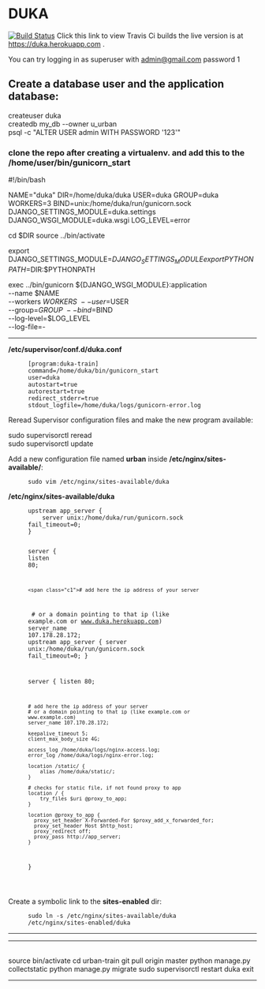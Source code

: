 # DUKA
[![Build Status](https://travis-ci.org/kipkemei/duka.svg?branch=master)](https://travis-ci.org/kipkemei/duka)
 Click this link to view Travis Ci builds
the live version is at https://duka.herokuapp.com .

You can try logging in as superuser with admin@gmail.com password 1


## Create a database user and the application database:
createuser duka <br>
createdb my_db --owner u_urban <br>
psql -c "ALTER USER admin WITH PASSWORD '123'" <br>

### clone the repo after creating a virtualenv. and add this to the /home/user/bin/gunicorn_start

#!/bin/bash

NAME="duka"
DIR=/home/duka/duka
USER=duka
GROUP=duka
WORKERS=3
BIND=unix:/home/duka/run/gunicorn.sock
DJANGO_SETTINGS_MODULE=duka.settings
DJANGO_WSGI_MODULE=duka.wsgi
LOG_LEVEL=error

cd $DIR
source ../bin/activate

export DJANGO_SETTINGS_MODULE=$DJANGO_SETTINGS_MODULE
export PYTHONPATH=$DIR:$PYTHONPATH

exec ../bin/gunicorn ${DJANGO_WSGI_MODULE}:application \
  --name $NAME \
  --workers $WORKERS \
  --user=$USER \
  --group=$GROUP \
  --bind=$BIND \
  --log-level=$LOG_LEVEL \
  --log-file=-


<hr />

<p><strong>/etc/supervisor/conf.d/duka.conf</strong></p>

<figure class="highlight"><pre><code class="language-text" data-lang="text">[program:duka-train]
command=/home/duka/bin/gunicorn_start
user=duka
autostart=true
autorestart=true
redirect_stderr=true
stdout_logfile=/home/duka/logs/gunicorn-error.log</code></pre></figure>

<p>Reread Supervisor configuration files and make the new program available:</p>
sudo supervisorctl reread <br />
sudo supervisorctl update

<p>Add a new configuration file named <strong>urban</strong> inside <strong>/etc/nginx/sites-available/</strong>:</p>

<figure class="highlight"><pre><code class="language-bash" data-lang="bash">sudo vim /etc/nginx/sites-available/duka</code></pre></figure>

<p><strong>/etc/nginx/sites-available/duka</strong></p>

<figure class="highlight"><pre><code class="language-nginx" data-lang="nginx"><span class="k">upstream</span> <span class="s">app_server</span> <span class="p">{</span>
    <span class="kn">server</span> <span class="s">unix:/home/duka/run/gunicorn.sock</span> <span class="s">fail_timeout=0</span><span class="p">;</span>
<span class="p">}</span>

<span class="k">server</span> <span class="p">{</span>
    <span class="kn">listen</span> <span class="mi">80</span><span class="p">;</span>

    <span class="c1"># add here the ip address of your server
</span>    <span class="c1"># or a domain pointing to that ip (like example.com or www.duka.herokuapp.com)
</span>    <span class="kn">server_name</span> <span class="mi">107</span><span class="s">.178.28.172</span><span class="p">;</span>
upstream app_server {
    server unix:/home/duka/run/gunicorn.sock fail_timeout=0;
}

server {
    listen 80;

    # add here the ip address of your server
    # or a domain pointing to that ip (like example.com or www.example.com)
    server_name 107.170.28.172;

    keepalive_timeout 5;
    client_max_body_size 4G;

    access_log /home/duka/logs/nginx-access.log;
    error_log /home/duka/logs/nginx-error.log;

    location /static/ {
        alias /home/duka/static/;
    }

    # checks for static file, if not found proxy to app
    location / {
        try_files $uri @proxy_to_app;
    }

    location @proxy_to_app {
      proxy_set_header X-Forwarded-For $proxy_add_x_forwarded_for;
      proxy_set_header Host $http_host;
      proxy_redirect off;
      proxy_pass http://app_server;
    }
}
    
</span></code></pre></figure>

<p>Create a symbolic link to the <strong>sites-enabled</strong> dir:</p>

<figure class="highlight"><pre><code class="language-bash" data-lang="bash">sudo ln -s /etc/nginx/sites-available/duka /etc/nginx/sites-enabled/duka</code></pre></figure>

<hr>
<hr><br>
<span class="nb">source </span>bin/activate
<span class="nb">cd </span>urban-train
git pull origin master
python manage.py collectstatic
python manage.py migrate
sudo supervisorctl restart duka
<span class="nb">exit</span></code></pre></figure>

<hr /
